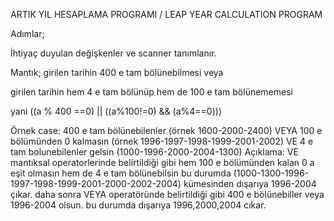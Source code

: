 ARTIK YIL HESAPLAMA PROGRAMI / LEAP YEAR CALCULATION PROGRAM


Adımlar;

İhtiyaç duyulan değişkenler ve scanner tanımlanır.

Mantık; girilen tarihin 400 e tam bölünebilmesi veya 

girilen tarihin hem 4 e tam bölünüp hem de 100 e tam bölünememesi

yani ((a % 400 ==0) || ((a%100!=0) && (a%4==0)))

Örnek case:
400 e tam bölünebilenler (örnek 1600-2000-2400) VEYA
100 e bölümünden 0 kalmasın (örnek 1996-1997-1998-1999-2001-2002)  VE
4 e tam bolunebilenler gelsin (1000-1996-2000-2004-1300)
Açıklama: 
 VE mantıksal operatorlerinde belirtildiği gibi
hem 100 e bölümünden kalan 0 a eşit olmasın hem de 4 e tam bölünebilsin
bu durumda (1000-1300-1996-1997-1998-1999-2001-2000-2002-2004) kümesinden dışarıya 1996-2004 çıkar.
daha sonra VEYA operatöründe belirtildiği gibi
400 e bölünebiller veya 1996-2004 olsun. bu durumda dışarıya 1996,2000,2004 cıkar.